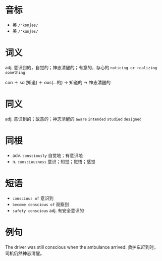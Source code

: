 # 音标

- 英 `/'kɒnʃəs/`
- 美 `/'kɑnʃəs/`

# 词义

adj. 意识到的，自觉的；神志清醒的；有意的，存心的
`noticing or realizing something`



con ＋ sci(知道) ＋ ous(…的) → 知道的 → 神志清醒的

# 同义

adj. 意识到的；故意的；神志清醒的
`aware` `intended` `studied` `designed`

# 同根

- adv. `consciously` 自觉地；有意识地
- n. `consciousness` 意识；知觉；觉悟；感觉

# 短语

- `conscious of` 意识到
- `become conscious of` 观察到
- `safety conscious` adj. 有安全意识的

# 例句

The driver was still conscious when the ambulance arrived.
救护车赶到时，司机仍然神志清醒。


